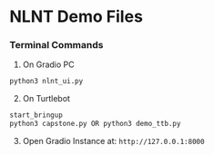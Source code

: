 
# NLNT Demo Files


### Terminal Commands
1. On Gradio PC
```bash
python3 nlnt_ui.py
``` 

2. On Turtlebot
```bash
start_bringup
python3 capstone.py OR python3 demo_ttb.py
```

3. Open Gradio Instance at: `http://127.0.0.1:8000`